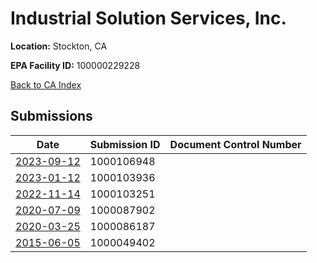 # Industrial Solution Services, Inc.

**Location:** Stockton, CA

**EPA Facility ID:** 100000229228

[Back to CA Index](../../index.md)

## Submissions

| Date | Submission ID | Document Control Number |
|------|--------------|-------------------------|
| [2023-09-12](submissions/1000106948.md) | 1000106948 |  |
| [2023-01-12](submissions/1000103936.md) | 1000103936 |  |
| [2022-11-14](submissions/1000103251.md) | 1000103251 |  |
| [2020-07-09](submissions/1000087902.md) | 1000087902 |  |
| [2020-03-25](submissions/1000086187.md) | 1000086187 |  |
| [2015-06-05](submissions/1000049402.md) | 1000049402 |  |
